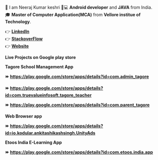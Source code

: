 👱 I am Neeraj Kumar keshri 📱💻 <b>Android developer</b> and <b>JAVA</b>  from India.<br>🎓 <b>Master of Computer Application(MCA)</b> from <b>Vellore institue of Technology</b>.<br>

👉 <a href="https://www.linkedin.com/in/neeraj-kumar-keshri-b93001113/"><b>LinkedIn</b></a><br>
👉 <a href="https://stackoverflow.com/users/10371677/neerajkumarkeshri"><b>StackoverFlow</b></a><br>
👉 <a href="https://nirajsonu.github.io/Neeraj_kumar_keshri/index.html.html"><b>Website</b></a><br>

<b>Live Projects on Google play store</b>

<b>Tagore School Management App<b><br>
  
⏩ https://play.google.com/store/apps/details?id=com.admin_tagore<br>

⏩ https://play.google.com/store/apps/details?id=com.truevalueinfosoft.tagore_teacher<br>

⏩ https://play.google.com/store/apps/details?id=com.parent_tagore<br>

<b>Web Browser app<b><br>
  
⏩ https://play.google.com/store/apps/details?id=io.kodular.ankitashikashsingh.UnityAds

<b>Etoos India E-Learning App<b><br>
  
⏩ https://play.google.com/store/apps/details?id=com.etoos.india.app





